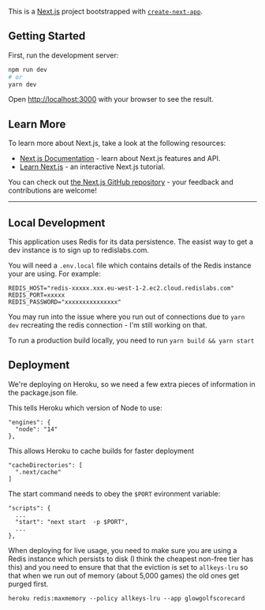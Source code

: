 This is a [Next.js](https://nextjs.org/) project bootstrapped with [`create-next-app`](https://github.com/vercel/next.js/tree/canary/packages/create-next-app).

## Getting Started

First, run the development server:

```bash
npm run dev
# or
yarn dev
```

Open [http://localhost:3000](http://localhost:3000) with your browser to see the result.

## Learn More

To learn more about Next.js, take a look at the following resources:

- [Next.js Documentation](https://nextjs.org/docs) - learn about Next.js features and API.
- [Learn Next.js](https://nextjs.org/learn) - an interactive Next.js tutorial.

You can check out [the Next.js GitHub repository](https://github.com/vercel/next.js/) - your feedback and contributions are welcome!

---


## Local Development
This application uses Redis for its data persistence. The easist way to get a dev instance is to sign up to redislabs.com.

You will need a `.env.local` file which contains details of the Redis instance your are using. For example:
```
REDIS_HOST="redis-xxxxx.xxx.eu-west-1-2.ec2.cloud.redislabs.com"
REDIS_PORT=xxxxx
REDIS_PASSWORD="xxxxxxxxxxxxxxx"
```

You may run into the issue where you run out of connections due to `yarn dev` recreating the redis connection - I'm still working on that.

To run a production build locally, you need to run `yarn build && yarn start`

## Deployment
We're deploying on Heroku, so we need a few extra pieces of information in the package.json file.

This tells Heroku which version of Node to use:
```
"engines": {
  "node": "14"
},
```
This allows Heroku to cache builds for faster deployment
```
"cacheDirectories": [
  ".next/cache"
]
```
The start command needs to obey the `$PORT` evironment variable:
```
"scripts": {
  ...
  "start": "next start  -p $PORT",
  ...
},
```

When deploying for live usage, you need to make sure you are using a Redis instance which persists to disk (I think the cheapest non-free tier has this) and you need to ensure that that the eviction is set to `allkeys-lru` so that when we run out of memory (about 5,000 games) the old ones get purged first.
```
heroku redis:maxmemory --policy allkeys-lru --app glowgolfscorecard
```

